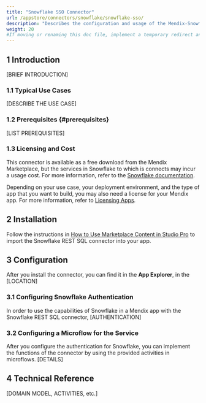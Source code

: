 ```yaml
---
title: "Snowflake SSO Connector"
url: /appstore/connectors/snowflake/snowflake-sso/
description: "Describes the configuration and usage of the Mendix-Snowflake SSO connector from the Mendix Marketplace."
weight: 20
#If moving or renaming this doc file, implement a temporary redirect and let the respective team know they should update the URL in the product. See Mapping to Products for more details. 
---
```


## 1 Introduction

[BRIEF INTRODUCTION]

### 1.1 Typical Use Cases

[DESCRIBE THE USE CASE]

### 1.2 Prerequisites {#prerequisites}

[LIST PREREQUISITES]

### 1.3 Licensing and Cost

This connector is available as a free download from the Mendix Marketplace, but the services in Snowflake to which is connects may incur a usage cost. For more information, refer to the [Snowflake documentation](https://www.snowflake.com/en/data-cloud/pricing-options/).

Depending on your use case, your deployment environment, and the type of app that you want to build, you may also need a license for your Mendix app. For more information, refer to [Licensing Apps](/developerportal/deploy/licensing-apps-outside-mxcloud/).

## 2 Installation

Follow the instructions in [How to Use Marketplace Content in Studio Pro](/appstore/general/app-store-content/) to import the Snowflake REST SQL connector into your app.

## 3 Configuration

After you install the connector, you can find it in the **App Explorer**, in the [LOCATION]

### 3.1 Configuring Snowflake Authentication

In order to use the capabilities of Snowflake in a Mendix app with the Snowflake REST SQL connector, [AUTHENTICATION]

### 3.2 Configuring a Microflow for the Service

After you configure the authentication for Snowflake, you can implement the functions of the connector by using the provided activities in microflows. [DETAILS]

## 4 Technical Reference

[DOMAIN MODEL, ACTIVITIES, etc.]
